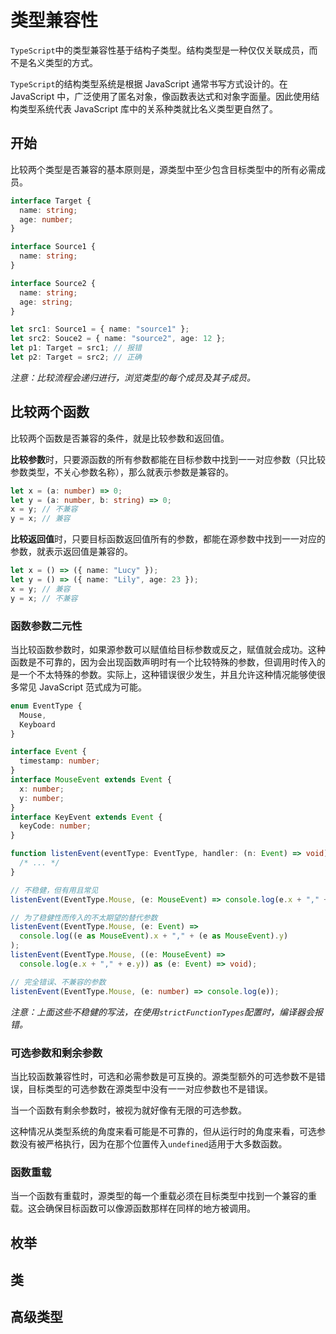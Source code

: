 # 类型兼容性

`TypeScript`中的类型兼容性基于结构子类型。结构类型是一种仅仅关联成员，而不是名义类型的方式。

`TypeScript`的结构类型系统是根据 JavaScript 通常书写方式设计的。在 JavaScript 中，广泛使用了匿名对象，像函数表达式和对象字面量。因此使用结构类型系统代表 JavaScript 库中的关系种类就比名义类型更自然了。

## 开始

比较两个类型是否兼容的基本原则是，源类型中至少包含目标类型中的所有必需成员。

```ts
interface Target {
  name: string;
  age: number;
}

interface Source1 {
  name: string;
}

interface Source2 {
  name: string;
  age: string;
}

let src1: Source1 = { name: "source1" };
let src2: Souce2 = { name: "source2", age: 12 };
let p1: Target = src1; // 报错
let p2: Target = src2; // 正确
```

_注意：比较流程会递归进行，浏览类型的每个成员及其子成员。_

## 比较两个函数

比较两个函数是否兼容的条件，就是比较参数和返回值。

**比较参数**时，只要源函数的所有参数都能在目标参数中找到一一对应参数（只比较参数类型，不关心参数名称），那么就表示参数是兼容的。

```ts
let x = (a: number) => 0;
let y = (a: number, b: string) => 0;
x = y; // 不兼容
y = x; // 兼容
```

**比较返回值**时，只要目标函数返回值所有的参数，都能在源参数中找到一一对应的参数，就表示返回值是兼容的。

```ts
let x = () => ({ name: "Lucy" });
let y = () => ({ name: "Lily", age: 23 });
x = y; // 兼容
y = x; // 不兼容
```

### 函数参数二元性

当比较函数参数时，如果源参数可以赋值给目标参数或反之，赋值就会成功。这种函数是不可靠的，因为会出现函数声明时有一个比较特殊的参数，但调用时传入的是一个不太特殊的参数。实际上，这种错误很少发生，并且允许这种情况能够使很多常见 JavaScript 范式成为可能。

```ts
enum EventType {
  Mouse,
  Keyboard
}

interface Event {
  timestamp: number;
}
interface MouseEvent extends Event {
  x: number;
  y: number;
}
interface KeyEvent extends Event {
  keyCode: number;
}

function listenEvent(eventType: EventType, handler: (n: Event) => void) {
  /* ... */
}

// 不稳健，但有用且常见
listenEvent(EventType.Mouse, (e: MouseEvent) => console.log(e.x + "," + e.y));

// 为了稳健性而传入的不太期望的替代参数
listenEvent(EventType.Mouse, (e: Event) =>
  console.log((e as MouseEvent).x + "," + (e as MouseEvent).y)
);
listenEvent(EventType.Mouse, ((e: MouseEvent) =>
  console.log(e.x + "," + e.y)) as (e: Event) => void);

// 完全错误、不兼容的参数
listenEvent(EventType.Mouse, (e: number) => console.log(e));
```

_注意：上面这些不稳健的写法，在使用`strictFunctionTypes`配置时，编译器会报错。_

### 可选参数和剩余参数

当比较函数兼容性时，可选和必需参数是可互换的。源类型额外的可选参数不是错误，目标类型的可选参数在源类型中没有一一对应参数也不是错误。  

当一个函数有剩余参数时，被视为就好像有无限的可选参数。  

这种情况从类型系统的角度来看可能是不可靠的，但从运行时的角度来看，可选参数没有被严格执行，因为在那个位置传入`undefined`适用于大多数函数。  

### 函数重载  
当一个函数有重载时，源类型的每一个重载必须在目标类型中找到一个兼容的重载。这会确保目标函数可以像源函数那样在同样的地方被调用。

## 枚举

## 类

## 高级类型
